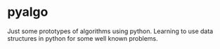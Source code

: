 pyalgo
======

Just some prototypes of algorithms using python. Learning to use data structures in python for some well known problems.
